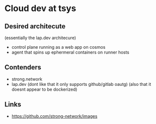 # Cloud dev at tsys 

## Desired architecute

(essentially the lap.dev architecure)

- control plane running as a web app on cosmos 
- agent that spins up ephermeral containers on runner hosts


## Contenders 

- strong.network
- lap.dev (dont like that it only supports github/gitlab oautg) (also that it doesnt appear to be dockerized)

## Links 

- https://github.com/strong-network/images
